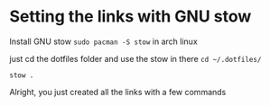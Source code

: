 # Setting the links with GNU stow

Install GNU stow
`sudo pacman -S stow` in arch linux

just cd the dotfiles folder and use the stow in there
`cd ~/.dotfiles/`

`stow .`

Alright, you just created all the links with a few commands

